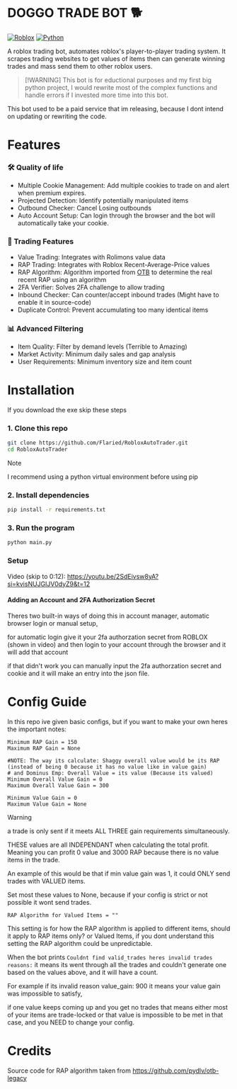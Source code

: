 # DOGGO TRADE BOT 🐕
[![Roblox](https://img.shields.io/badge/Roblox-00A2FF?style=for-the-badge&logo=roblox&logoColor=white)](https://www.roblox.com/)
[![Python](https://img.shields.io/badge/Python-3776AB?logo=python&logoColor=fff&style=for-the-badge)](#)

A roblox trading bot, automates roblox's player-to-player trading system. It scrapes trading websites to get values of items then can generate winning trades and mass send them to other roblox users.
>    [!WARNING]
>  This bot is for eductional purposes and my first big python project, I would rewrite most of the complex functions and handle errors if I invested more time into this bot.


This bot used to be a paid service that im releasing, because I dont intend on updating or rewriting the code.
# Features
### 🛠️ Quality of life
- Multiple Cookie Management: Add multiple cookies to trade on and alert when premium expires.
- Projected Detection: Identify potentially manipulated items
- Outbound Checker: Cancel Losing outbounds
- Auto Account Setup: Can login through the browser and the bot will automatically take your cookie.

### 🔄 Trading Features
- Value Trading: Integrates with Rolimons value data
- RAP Trading: Integrates with Roblox Recent-Average-Price values
- RAP Algorithm: Algorithm imported from [OTB](https://github.com/pydlv/otb-legacy) to determine the real recent RAP using an algorithm
- 2FA Verifier: Solves 2FA challenge to allow trading
- Inbound Checker: Can counter/accept inbound trades (Might have to enable it in source-code)
- Duplicate Control: Prevent accumulating too many identical items

### 📊 Advanced Filtering
- Item Quality: Filter by demand levels (Terrible to Amazing)
- Market Activity: Minimum daily sales and gap analysis
- User Requirements: Minimum inventory size and item count


#  Installation
If you download the exe skip these steps
### 1. Clone this repo
```bash
git clone https://github.com/Flaried/RobloxAutoTrader.git
cd RobloxAutoTrader
```

> [!NOTE]
> I recommend using a python virtual environment before using pip
### 2. Install dependencies
```bash
pip install -r requirements.txt
```

### 3. Run the program
```bash
python main.py
```

### Setup
Video (skip to 0:12): https://youtu.be/2SdEivsw8yA?si=kvisNUJGlJV0dyZ9&t=12
#### Adding an Account and 2FA Authorization Secret
Theres two built-in ways of doing this in account manager, automatic browser login or manual setup, 

for automatic login give it your 2fa authorzation secret from ROBLOX (shown in video) and then login to your account through the browser and it will add that account

if that didn't work you can manually input the 2fa authorzation secret and cookie and it will make an entry into the json file.



# Config Guide
In this repo ive given basic configs, but if you want to make your own heres the important notes:
```
Minimum RAP Gain = 150
Maximum RAP Gain = None

#NOTE: The way its calculate: Shaggy overall value would be its RAP (instead of being 0 because it has no value like in value gain)
# and Dominus Emp: Overall Value = its value (Because its valued)
Minimum Overall Value Gain = 0
Maximum Overall Value Gain = 300

Minimum Value Gain = 0
Maximum Value Gain = None
```
> [!WARNING] 
> a trade is only sent if it meets ALL THREE gain requirements simultaneously. 
> 
> THESE values are all INDEPENDANT when calculating the total profit. Meaning you can profit 0 value and 3000 RAP because there is no value items in the trade.
>
> An example of this would be that if min value gain was 1, it could ONLY send trades with VALUED items.


Set most these values to None, because if your config is strict or not possible it wont send trades.

`RAP Algorithm for Valued Items = ""` 

This setting is for how the RAP algorithm is applied to different items, should it apply to RAP items only? or Valued Items, if you dont understand this setting the RAP algorithm could be unpredictable.

When the bot prints `Couldnt find valid_trades heres invalid trades reasons:` it means its went through all the trades and couldn't generate one based on the values above, and it will have a count. 

For example if its invalid reason value_gain: 900 it means your value gain was impossible to satisfy,

if one value keeps coming up and you get no trades that means either most of your items are trade-locked or that value is impossible to be met in that case, and you NEED to change your config.
# Credits
Source code for RAP algorithm taken from https://github.com/pydlv/otb-legacy

 


